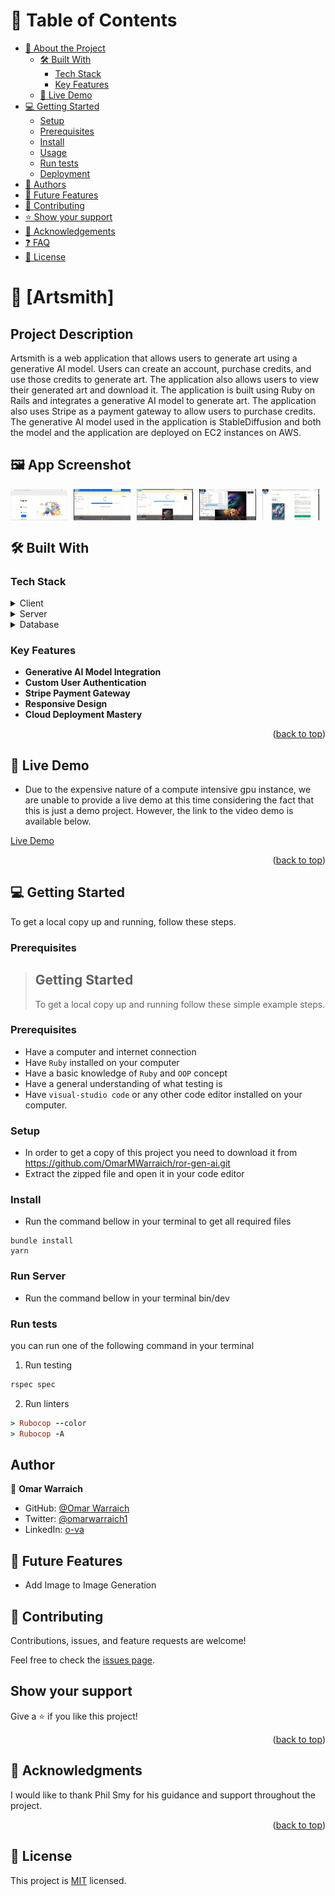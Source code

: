 <!-- TABLE OF CONTENTS -->

# 📗 Table of Contents

- [📖 About the Project](#about-project)
  - [🛠 Built With](#built-with)
    - [Tech Stack](#tech-stack)
    - [Key Features](#key-features)
  - [🚀 Live Demo](#live-demo)
- [💻 Getting Started](#getting-started)
  - [Setup](#setup)
  - [Prerequisites](#prerequisites)
  - [Install](#install)
  - [Usage](#usage)
  - [Run tests](#run-tests)
  - [Deployment](#triangular_flag_on_post-deployment)
- [👥 Authors](#authors)
- [🔭 Future Features](#future-features)
- [🤝 Contributing](#contributing)
- [⭐️ Show your support](#support)
- [🙏 Acknowledgements](#acknowledgements)
- [❓ FAQ](#faq)
- [📝 License](#license)

<!-- PROJECT DESCRIPTION -->

# 📖 [Artsmith] <a name="about-project"></a>

## Project Description

Artsmith is a web application that allows users to generate art using a generative AI model. Users can create an account, purchase credits, and use those credits to generate art. The application also allows users to view their generated art and download it. The application is built using Ruby on Rails and integrates a generative AI model to generate art. The application also uses Stripe as a payment gateway to allow users to purchase credits. The generative AI model used in the application is StableDiffusion and both the model and the application are deployed on EC2 instances on AWS.

## 🖼 App Screenshot

<div style="display: flex; flex-wrap: wrap; gap: 10px;">
    <img src="snap1.png" alt="screenshot" style="flex: 1 1 calc(20% - 10px); max-width: calc(20% - 10px);">
    <img src="snap2.png" alt="screenshot" style="flex: 1 1 calc(20% - 10px); max-width: calc(20% - 10px);">
    <img src="snap3.png" alt="screenshot" style="flex: 1 1 calc(20% - 10px); max-width: calc(20% - 10px);">
    <img src="snap4.png" alt="screenshot" style="flex: 1 1 calc(20% - 10px); max-width: calc(20% - 10px);">
    <img src="snap5.png" alt="screenshot" style="flex: 1 1 calc(20% - 10px); max-width: calc(20% - 10px);">
</div>

## 🛠 Built With <a name="built-with"></a>

### Tech Stack <a name="tech-stack"></a>

<details>
  <summary>Client</summary>
  <ul>
    <li><a href="https://rubyonrails.org/">RoR</a></li>
  </ul>
</details>

<details>
  <summary>Server</summary>
  <ul>
    <li><a href="https://rubyonrails.org/">Ruby on Rails</a></li>
  </ul>
</details>

<details>
<summary>Database</summary>
  <ul>
    <li><a href="https://www.postgresql.org/">PostgreSQL</a></li>
  </ul>
</details>

<!-- Features -->

### Key Features <a name="key-features"></a>

- **Generative AI Model Integration**
- **Custom User Authentication**
- **Stripe Payment Gateway**
- **Responsive Design**
- **Cloud Deployment Mastery**

<p align="right">(<a href="#readme-top">back to top</a>)</p>

<!-- LIVE DEMO -->

## 🚀 Live Demo <a name="live-demo"></a>

- Due to the expensive nature of a compute intensive gpu instance, we are unable to provide a live demo at this time considering the fact that this is just a demo project. However, the link to the video demo is available below.

[Live Demo](https://youtu.be/HcN2TQhVp0Y)

<p align="right">(<a href="#readme-top">back to top</a>)</p>

<!-- GETTING STARTED -->

## 💻 Getting Started <a name="getting-started"></a>

To get a local copy up and running, follow these steps.

### Prerequisites

> ## Getting Started
>
> To get a local copy up and running follow these simple example steps.

### Prerequisites

- Have a computer and internet connection
- Have `Ruby` installed on your computer
- Have a basic knowledge of `Ruby` and `OOP` concept
- Have a general understanding of what testing is
- Have `visual-studio code` or any other code editor installed on your computer.

### Setup

- In order to get a copy of this project you need to download it from https://github.com/OmarMWarraich/ror-gen-ai.git
- Extract the zipped file and open it in your code editor

### Install

- Run the command bellow in your terminal to get all required files

```
bundle install
yarn
```

### Run Server

- Run the command bellow in your terminal
  bin/dev

### Run tests

you can run one of the following command in your terminal

1. Run testing

```Ruby
rspec spec
```

2. Run linters

```Ruby
> Rubocop --color
> Rubocop -A
```

## Author

👤 **Omar Warraich**

- GitHub: [@Omar Warraich](https://github.com/OmarMWarraich)
- Twitter: [@omarwarraich1](https://twitter.com/omarwarraich1)
- LinkedIn: [o-va](https://www.linkedin.com/in/o-va/)

## 🔭 Future Features

- Add Image to Image Generation

## 🤝 Contributing

Contributions, issues, and feature requests are welcome!

Feel free to check the [issues page](https://github.com/OmarMWarraich/ror-gen-ai/issues/).

## Show your support

Give a ⭐️ if you like this project!

<p align="right">(<a href="#readme-top">back to top</a>)</p>

<!-- ACKNOWLEDGEMENTS -->

## 🙏 Acknowledgments <a name="acknowledgements"></a>

I would like to thank Phil Smy for his guidance and support throughout the project.

<p align="right">(<a href="#readme-top">back to top</a>)</p>

## 📝 License

This project is [MIT](./LICENSE.md) licensed.
